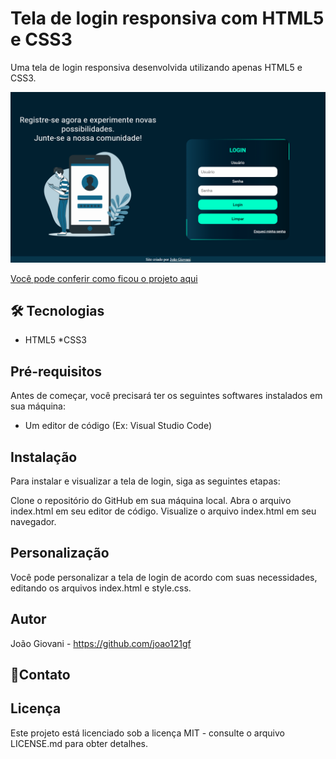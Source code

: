 # Tela de login responsiva com HTML5 e CSS3
Uma tela de login responsiva desenvolvida utilizando apenas HTML5 e CSS3.

![Imagem do projeto](./imagens/tela-login.png)


[Você pode conferir como ficou o projeto aqui](https://joao121gf.github.io/tela-de-login/)


## 🛠 Tecnologias
* HTML5
*CSS3




## Pré-requisitos
Antes de começar, você precisará ter os seguintes softwares instalados em sua máquina:

* Um editor de código (Ex: Visual Studio Code)

## Instalação
Para instalar e visualizar a tela de login, siga as seguintes etapas:

Clone o repositório do GitHub em sua máquina local.
Abra o arquivo index.html em seu editor de código.
Visualize o arquivo index.html em seu navegador.

## Personalização
Você pode personalizar a tela de login de acordo com suas necessidades, editando os arquivos index.html e style.css.


## Autor
João Giovani - https://github.com/joao121gf

## 💬Contato


## Licença
Este projeto está licenciado sob a licença MIT - consulte o arquivo LICENSE.md para obter detalhes.


